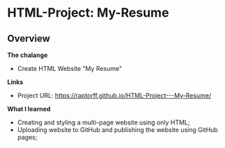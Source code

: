 # HTML-Project: My-Resume

## Overview
**The chalange**
- Create HTML Website "My Resume"

**Links**
  - Project URL: https://raptorff.github.io/HTML-Project---My-Resume/

**What I learned**
- Creating and styling a multi-page website using only HTML;
- Uploading website to GitHub and publishing the website using GitHub pages;
